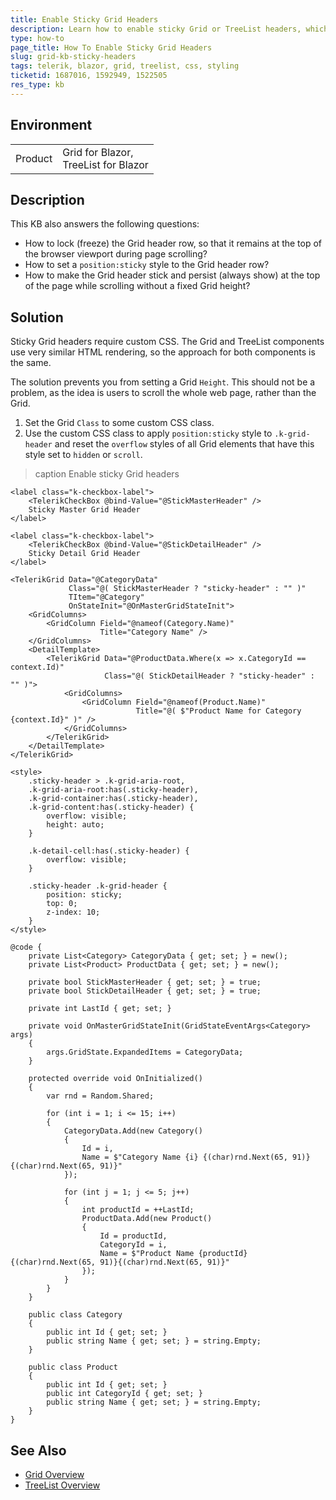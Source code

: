 ```yaml
---
title: Enable Sticky Grid Headers
description: Learn how to enable sticky Grid or TreeList headers, which remain visible at the top of the browser viewport when the users scrolls the whole web page.
type: how-to
page_title: How To Enable Sticky Grid Headers
slug: grid-kb-sticky-headers
tags: telerik, blazor, grid, treelist, css, styling
ticketid: 1687016, 1592949, 1522505
res_type: kb
---
```


## Environment

<table>
    <tbody>
        <tr>
            <td>Product</td>
            <td>
                Grid for Blazor, <br />
                TreeList for Blazor
            </td>
        </tr>
    </tbody>
</table>

## Description

This KB also answers the following questions:

* How to lock (freeze) the Grid header row, so that it remains at the top of the browser viewport during page scrolling?
* How to set a `position:sticky` style to the Grid header row?
* How to make the Grid header stick and persist (always show) at the top of the page while scrolling without a fixed Grid height?

## Solution

Sticky Grid headers require custom CSS. The Grid and TreeList components use very similar HTML rendering, so the approach for both components is the same.

The solution prevents you from setting a Grid `Height`. This should not be a problem, as the idea is users to scroll the whole web page, rather than the Grid.

1. Set the Grid `Class` to some custom CSS class.
1. Use the custom CSS class to apply `position:sticky` style to `.k-grid-header` and reset the `overflow` styles of all Grid elements that have this style set to `hidden` or `scroll`.

>caption Enable sticky Grid headers

````RAZOR
<label class="k-checkbox-label">
    <TelerikCheckBox @bind-Value="@StickMasterHeader" />
    Sticky Master Grid Header
</label>

<label class="k-checkbox-label">
    <TelerikCheckBox @bind-Value="@StickDetailHeader" />
    Sticky Detail Grid Header
</label>

<TelerikGrid Data="@CategoryData"
             Class="@( StickMasterHeader ? "sticky-header" : "" )"
             TItem="@Category"
             OnStateInit="@OnMasterGridStateInit">
    <GridColumns>
        <GridColumn Field="@nameof(Category.Name)"
                    Title="Category Name" />
    </GridColumns>
    <DetailTemplate>
        <TelerikGrid Data="@ProductData.Where(x => x.CategoryId == context.Id)"
                     Class="@( StickDetailHeader ? "sticky-header" : "" )">
            <GridColumns>
                <GridColumn Field="@nameof(Product.Name)"
                            Title="@( $"Product Name for Category {context.Id}" )" />
            </GridColumns>
        </TelerikGrid>
    </DetailTemplate>
</TelerikGrid>

<style>
    .sticky-header > .k-grid-aria-root,
    .k-grid-aria-root:has(.sticky-header),
    .k-grid-container:has(.sticky-header),
    .k-grid-content:has(.sticky-header) {
        overflow: visible;
        height: auto;
    }

    .k-detail-cell:has(.sticky-header) {
        overflow: visible;
    }

    .sticky-header .k-grid-header {
        position: sticky;
        top: 0;
        z-index: 10;
    }
</style>

@code {
    private List<Category> CategoryData { get; set; } = new();
    private List<Product> ProductData { get; set; } = new();

    private bool StickMasterHeader { get; set; } = true;
    private bool StickDetailHeader { get; set; } = true;

    private int LastId { get; set; }

    private void OnMasterGridStateInit(GridStateEventArgs<Category> args)
    {
        args.GridState.ExpandedItems = CategoryData;
    }

    protected override void OnInitialized()
    {
        var rnd = Random.Shared;

        for (int i = 1; i <= 15; i++)
        {
            CategoryData.Add(new Category()
            {
                Id = i,
                Name = $"Category Name {i} {(char)rnd.Next(65, 91)}{(char)rnd.Next(65, 91)}"
            });

            for (int j = 1; j <= 5; j++)
            {
                int productId = ++LastId;
                ProductData.Add(new Product()
                {
                    Id = productId,
                    CategoryId = i,
                    Name = $"Product Name {productId} {(char)rnd.Next(65, 91)}{(char)rnd.Next(65, 91)}"
                });
            }
        }
    }

    public class Category
    {
        public int Id { get; set; }
        public string Name { get; set; } = string.Empty;
    }

    public class Product
    {
        public int Id { get; set; }
        public int CategoryId { get; set; }
        public string Name { get; set; } = string.Empty;
    }
}
````

## See Also

* [Grid Overview](slug:grid-overview)
* [TreeList Overview](slug:treelist-overview)
